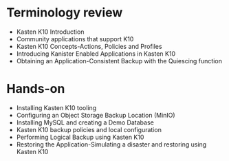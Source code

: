 # Terminology review
- Kasten K10 Introduction
- Community applications that support K10
- Kasten K10 Concepts-Actions, Policies and Profiles
- Introducing Kanister Enabled Applications in Kasten K10
- Obtaining an Application-Consistent Backup with the Quiescing function

# Hands-on
- Installing Kasten K10 tooling
- Configuring an Object Storage Backup Location (MinIO)
- Installing MySQL and creating a Demo Database
- Kasten K10 backup policies and local configuration
- Performing Logical Backup using Kasten K10
- Restoring the Application-Simulating a disaster and restoring using Kasten K10
